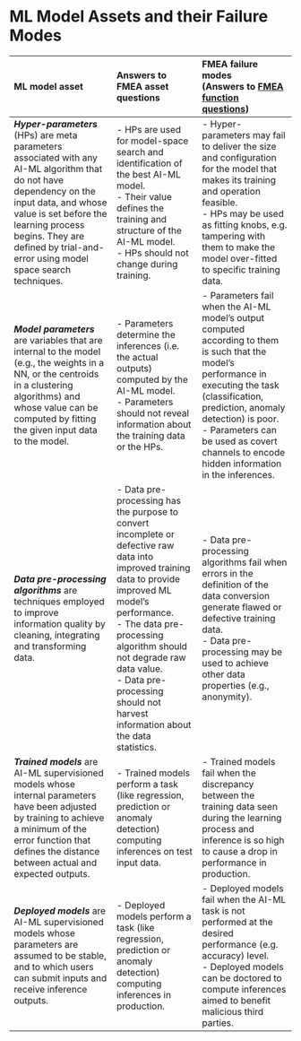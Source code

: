 # ML Model Assets and their Failure Modes

|ML model asset|Answers to FMEA asset questions|FMEA failure modes<br />(Answers to [FMEA function questions](#failure-modes))|
|:---|:---|:--|
|**_Hyper-parameters_** (HPs) are meta parameters associated with any AI-ML algorithm that do not have dependency on the input data, and whose value is set before the learning process begins. They are defined by trial-and-error using model space search techniques.|- HPs are used for model-space search and identification of the best AI-ML model.<br />- Their value defines the training and structure of the AI-ML model.<br />- HPs should not change during training.|- Hyper-parameters may fail to deliver the size and configuration for the model that makes its training and operation feasible.<br />- HPs may be used as fitting knobs, e.g. tampering with them to make the model over-fitted to specific training data.|
|**_Model parameters_** are variables that are internal to the model (e.g., the weights in a NN, or the centroids in a clustering algorithms) and whose value can be computed by fitting the given input data to the model.|- Parameters determine the inferences (i.e. the actual outputs) computed by the AI-ML model.<br />- Parameters should not reveal information about the training data or the HPs.|- Parameters fail when the AI-ML model’s output computed according to them is such that the model’s performance in executing the task (classification, prediction, anomaly detection) is poor.<br />- Parameters can be used as covert channels to encode hidden information in the inferences.|
|**_Data pre-processing algorithms_** are techniques employed to improve information quality by cleaning, integrating and transforming data.|- Data pre-processing has the purpose to convert incomplete or defective raw data into improved training data to provide improved ML model’s performance.<br />- The data pre-processing algorithm should not degrade raw data value.<br />- Data pre-processing should not harvest information about the data statistics.|- Data pre-processing algorithms fail when errors in the definition of the data conversion generate flawed or defective training data.<br />- Data pre-processing may be used to achieve other data properties (e.g., anonymity).|
|**_Trained models_** are AI-ML supervisioned models whose internal parameters have been adjusted by training to achieve a minimum of the error function that defines the distance between actual and expected outputs.|- Trained models perform a task (like regression, prediction or anomaly detection) computing inferences on test input data.|- Trained models fail when the discrepancy between the training data seen during the learning process and inference is so high to cause a drop in performance in production.|
|**_Deployed models_** are AI-ML supervisioned models whose parameters are assumed to be stable, and to which users can submit inputs and receive inference outputs.|- Deployed models perform a task (like regression, prediction or anomaly detection) computing inferences in production.|- Deployed models fail when the AI-ML task is not performed at the desired performance (e.g. accuracy) level.<br />- Deployed models can be doctored to compute inferences aimed to benefit malicious third parties.|
